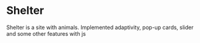 # Shelter
Shelter is a site with animals. Implemented adaptivity, pop-up cards, slider and some other features with js
